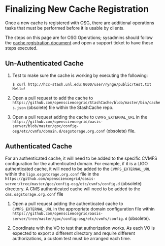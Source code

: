 Finalizing New Cache Registration
=================================

Once a new cache is registered with OSG, there are additional operations tasks that
must be performed before it is usable by clients.

The steps on this page are for OSG Operations; sysadmins should follow the
[cache registration document](https://opensciencegrid.org/docs/data/stashcache/install-cache/)
and open a support ticket to have these steps executed.

Un-Authenticated Cache
----------------------

1.  Test to make sure the cache is working by executing the following:

    ```console
    $ curl http://hcc-stash.unl.edu:8000/user/rynge/public/test.txt
    Hello!
    ```

2.  Open a pull request to add the cache to `https://github.com/opensciencegrid/StashCache/blob/master/bin/caches.json` (obsolete) file within the StashCache repo.

3. Open a pull request adding the cache to `CVMFS_EXTERNAL_URL` in the  `https://github.com/opensciencegrid/oasis-server/blob/master/goc/config-osg/etc/cvmfs/domain.d/osgstorage.org.conf` (obsolete) file.

Authenticated Cache
-------------------

For an authenticated cache, it will need to be added to the specific CVMFS configuration for the authenticated domain.  For example, if it is a LIGO authenticated cache, it will need to be added to the `CVMFS_EXTERNAL_URL` within the `ligo.osgstorage.org.conf` file in the `https://github.com/opensciencegrid/oasis-server/tree/master/goc/config-osg/etc/cvmfs/config.d` (obsolete) directory.  A CMS authenticated cache will need to be added to the `cms.osgstorage.org.conf` file

1. Open a pull request adding the authenticated cache to `CVMFS_EXTERNAL_URL` in the appropriate domain configuration file within `https://github.com/opensciencegrid/oasis-server/tree/master/goc/config-osg/etc/cvmfs/config.d` (obsolete).

2. Coordinate with the VO to test that authorization works.  As each VO is expected to export a different directory and require different authorizations, a custom test
   must be arranged each time.

